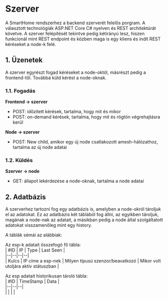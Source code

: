 # Szerver
A SmartHome rendszerhez a backend szerverét felelős porgram.
A választott technológiák ASP.NET Core C# nyelven és REST architektúrát követve.
A szerver felépítését tekintve pedig kétirányú lesz, hiszen funkcionál mint REST endpoint és közben maga is egy kliens és indít REST kéréseket a node-k felé.
 
## 1. Üzenetek

A szerver egyrészt fogad kéréseket a node-októl, másrészt pedig a frontend-től.
Továbbá küld kérést a node-oknak.

### 1.1. Fogadás

**Frontend -> szerver**
 - POST: időzített kérések, tartalma, hogy mit és mikor
 - POST: on-demand kérések, tartalma, hogy mit és rögtön végrehajtásra kerül
 
 **Node -> szerver** 
 - POST: New child, amikor egy új node csatlakozott amesh-hálózathoz, tartalma az új node adatai

### 1.2. Küldés

 **Szerver -> node**
 - GET: állapot lekérdezése a node-oknak, tartalma a node adatai

## 2. Adatbázis
A szerverhez tartozni fog egy adatbázis is, amelyben a node-okról tároljuk el az adatokat. Ez az adatbázis két táblából fog állni, az egyikben tároljuk, magának a node-nak az adatait, a másikban pedig a node által szolgáltatott adatokat visszamenőleg mint egy history.

A táblák sémái az alábbiak:

Az esp-k adatait összefogó fő tábla:      
| #ID | IP | Type | Last Seen |  
|--|--|--|--|  
| Kulcs | IP címe a esp-nek  | Milyen típusú szenzor/beavatkozó | Mikor volt utoljára aktív státuszban |  


Az esp adatait historikusan tároló tábla:  
| #ID | TimeStamp | Data |  
|--|--|--|  
|  |  |  |
